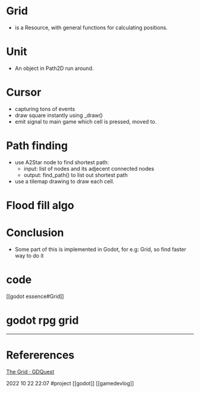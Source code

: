 # Grid   
- is a Resource, with general functions for calculating positions.
# Unit 
- An object in Path2D run around.
# Cursor 
- capturing tons of events
- draw square instantly using \_draw() 
- emit signal to main game which cell is pressed, moved to.  
# Path finding
- use A2Star node to find shortest path: 
	- input: list of nodes and its adjecent connected nodes 
	- output: find_path() to list out shortest path
- use a tilemap drawing to draw each cell. 
# Flood fill algo  

# Conclusion 
- Some part of this is implemented in Godot, for e.g: Grid, so find faster way to do it 


# code 
[[godot essence#Grid]]



# godot rpg grid
--- 
# Refererences 
[The Grid · GDQuest](https://www.gdquest.com/tutorial/godot/2d/tactical-rpg-movement/lessons/01.grid/)



2022 10 22 22:07
#project    [[godot]] [[gamedevlog]] 